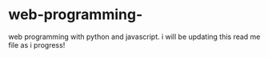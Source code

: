 # web-programming-
web programming with python and javascript.
i will be updating this read me file as i progress!
